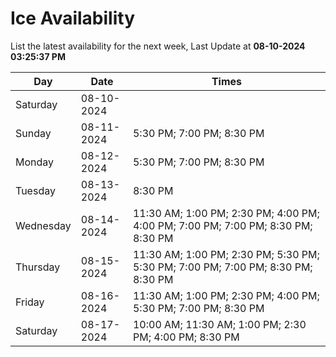 # Ice Availability

List the latest availability for the next week, Last Update at **08-10-2024 03:25:37 PM**

| Day         | Date        | Times       |
| ----------- | ----------- | ----------- |
|Saturday|08-10-2024||
|Sunday|08-11-2024|5:30 PM; 7:00 PM; 8:30 PM|
|Monday|08-12-2024|5:30 PM; 7:00 PM; 8:30 PM|
|Tuesday|08-13-2024|8:30 PM|
|Wednesday|08-14-2024|11:30 AM; 1:00 PM; 2:30 PM; 4:00 PM; 4:00 PM; 7:00 PM; 7:00 PM; 8:30 PM; 8:30 PM|
|Thursday|08-15-2024|11:30 AM; 1:00 PM; 2:30 PM; 5:30 PM; 5:30 PM; 7:00 PM; 7:00 PM; 8:30 PM; 8:30 PM|
|Friday|08-16-2024|11:30 AM; 1:00 PM; 2:30 PM; 4:00 PM; 5:30 PM; 7:00 PM; 8:30 PM|
|Saturday|08-17-2024|10:00 AM; 11:30 AM; 1:00 PM; 2:30 PM; 4:00 PM; 8:30 PM|
